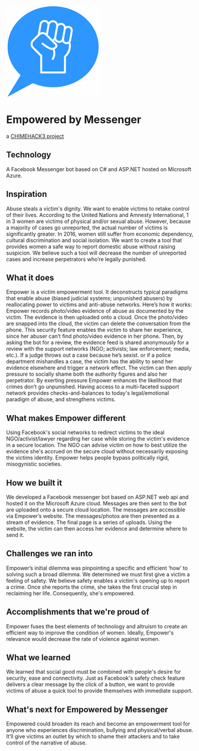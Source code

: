 ![Image](https://github.com/Thomazr/Empowered/blob/master/EmpoweredByMessenger.Web/Images/small-logo.png?raw=true)

# Empowered by Messenger
a [CHIMEHACK3 project](http://devpost.com/software/empower-dvyqk3)

## Technology
A Facebook Messenger bot based on C# and ASP.NET hosted on Microsoft Azure.

## Inspiration
Abuse steals a victim's dignity. We want to enable victims to retake control of their lives. According to the United Nations and Amnesty International, 1 in 3 women are victims of physical and/or sexual abuse. However, because a majority of cases go unreported, the actual number of victims is significantly greater. In 2016, women still suffer from economic dependency, cultural discrimination and social isolation. We want to create a tool that provides women a safe way to report domestic abuse without raising suspicion. We believe such a tool will decrease the number of unreported cases and increase perpetrators who’re legally punished.

## What it does
Empower is a victim empowerment tool. It deconstructs typical paradigms that enable abuse (biased judicial systems; unpunished abusers) by reallocating power to victims and anti-abuse networks. Here’s how it works: Empower records photo/video evidence of abuse as documented by the victim. The evidence is then uploaded onto a cloud. Once the photo/video are snapped into the cloud, the victim can delete the conversation from the phone. This security feature enables the victim to share her experience, since her abuser can’t find photo/video evidence in her phone. Then, by asking the bot for a review, the evidence feed is shared anonymously for a review with the support networks (NGO; activists; law enforcement; media, etc.). If a judge throws out a case because he’s sexist. or if a police department mishandles a case, the victim has the ability to send her evidence elsewhere and trigger a network effect. The victim can then apply pressure to socially shame both the authority figures and also her perpetrator. By exerting pressure Empower enhances the likelihood that crimes don’t go unpunished. Having access to a multi-faceted support network provides checks-and-balances to today's legal/emotional paradigm of abuse, and strengthens victims.

## What makes Empower different
Using Facebook's social networks to redirect victims to the ideal NGO/activist/lawyer regarding her case while storing the victim's evidence in a secure location. The NGO can advise victim on how to best utilize the evidence she's accrued on the secure cloud without necessarily exposing the victims identity. Empower helps people bypass politically rigid, misogynistic societies.

## How we built it
We developed a Facebook messenger bot based on ASP.NET web api and hosted it on the Microsoft Azure cloud. Messages are then sent to the bot are uploaded onto a secure cloud location. The messages are accessible via Empower’s website. The messages/photos are then presented as a stream of evidence. The final page is a series of uploads. Using the website, the victim can then access her evidence and determine where to send it.

## Challenges we ran into
Empower’s initial dilemma was pinpointing a specific and efficient ‘how’ to solving such a broad dilemma. We determined we must first give a victim a feeling of safety. We believe safety enables a victim's opening up to report a crime. Once she reports the crime, she takes the first crucial step in reclaiming her life. Consequently, she's empowered.

## Accomplishments that we're proud of
Empower fuses the best elements of technology and altruism to create an efficient way to improve the condition of women. Ideally, Empower's relevance would decrease the rate of violence against women.

## What we learned
We learned that social good must be combined with people's desire for security, ease and connectivity. Just as Facebook's safety check feature delivers a clear message by the click of a button, we want to provide victims of abuse a quick tool to provide themselves with immediate support.

## What's next for Empowered by Messenger
Empowered could broaden its reach and become an empowerment tool for anyone who experiences discrimination, bullying and physical/verbal abuse. It’ll give victims an outlet by which to shame their attackers and to take control of the narrative of abuse.
